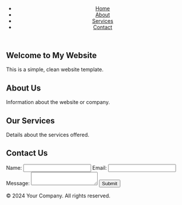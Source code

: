 <!DOCTYPE html>
<html lang="en">
<head>
    <meta charset="UTF-8">
    <meta name="viewport" content="width=device-width, initial-scale=1.0">
    <title>Basic Website Template</title>
    <link rel="stylesheet" href="styles.css">
</head>
<body>
    <header>
        <nav>
            <ul>
                <li><a href="#home">Home</a></li>
                <li><a href="#about">About</a></li>
                <li><a href="#services">Services</a></li>
                <li><a href="#contact">Contact</a></li>
            </ul>
        </nav>
    </header>
    <main>
        <section id="home">
            <h1>Welcome to My Website</h1>
            <p>This is a simple, clean website template.</p>
        </section>
        <section id="about">
            <h2>About Us</h2>
            <p>Information about the website or company.</p>
        </section>
        <section id="services">
            <h2>Our Services</h2>
            <p>Details about the services offered.</p>
        </section>
        <section id="contact">
            <h2>Contact Us</h2>
            <form>
                <label for="name">Name:</label>
                <input type="text" id="name" name="name" required>
                <label for="email">Email:</label>
                <input type="email" id="email" name="email" required>
                <label for="message">Message:</label>
                <textarea id="message" name="message" required></textarea>
                <button type="submit">Submit</button>
            </form>
        </section>
    </main>
    <footer>
        <p>&copy; 2024 Your Company. All rights reserved.</p>
    </footer>
</body>
</html>
